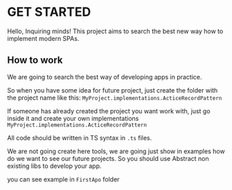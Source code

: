 # GET STARTED

Hello, Inquiring minds!
This project aims to search the best new way how to implement modern SPAs.

## How to work


We are going to search the best way of developing apps in practice.

So when you have some idea for future project, 
just create the folder with the project name like this:
`MyProject.implementations.ActiceRecordPattern`

If someone has already created the project you want work with,
 just go inside it and create your own implementations 
`MyProject.implementations.ActiceRecordPattern`


All code should be written in TS syntax in `.ts` files.

We are not going create here tools, we are going just show in examples 
how do we want to see our future projects. 
So you should use Abstract non existing libs to develop your app. 

you can see example in `FirstApo` folder

